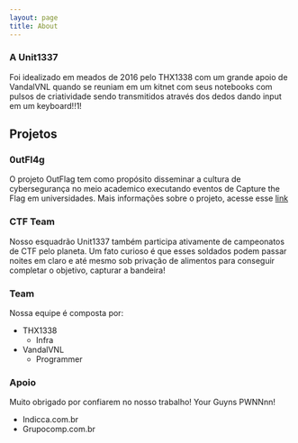```yaml
---
layout: page
title: About
---
```

### A Unit1337
Foi idealizado em meados de 2016 pelo THX1338 com um grande apoio de VandalVNL quando se reuniam em um kitnet com seus notebooks com pulsos de criatividade sendo transmitidos através dos dedos dando input em um keyboard!!1!

## Projetos
### 0utFl4g
O projeto OutFlag tem como propósito disseminar a cultura de cybersegurança no meio academico executando eventos de Capture the Flag em universidades.
Mais informações sobre o projeto, acesse esse <a href='{{ site.baseurl }}0utfl4g.html'>link</a>

### CTF Team
Nosso esquadrão Unit1337 também participa ativamente de campeonatos de CTF pelo planeta. Um fato curioso é que esses soldados podem passar noites em claro e até mesmo sob privação de alimentos para conseguir completar o objetivo, capturar a bandeira!

### Team
Nossa equipe é composta por:
- THX1338
	- Infra
- VandalVNL
	- Programmer

### Apoio
Muito obrigado por confiarem no nosso trabalho! Your Guyns PWNNnn!
- Indicca.com.br
- Grupocomp.com.br
